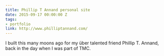 ```yaml
---
title: Phillip T Annand personal site
date: 2015-09-17 00:00:00 Z
tags:
- portfolio
link: http://www.philliptannand.com/
---
```


I built this many moons ago for my über talented friend Phillip T. Annand, back in the day when I was part of TMC.